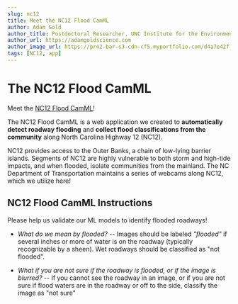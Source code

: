 ```yaml
---
slug: nc12
title: Meet the NC12 Flood CamML
author: Adam Gold
author_title: Postdoctoral Researcher, UNC Institute for the Environment
author_url: https://adamgoldscience.com
author_image_url: https://pro2-bar-s3-cdn-cf5.myportfolio.com/d4a7e42f-695e-455d-9cdc-393e16e8e7d6/6436c64b-02d9-4a0e-b8b4-4e51c13243c6_rw_1200.png?h=eaf313f63fe95b400bbf46cf0ea3b261
tags: [NC12, app]
---
```


# The NC12 Flood CamML

Meet the [NC12 Flood CamML](https://www.floodcamml.org)!

The NC12 Flood CamML is a web application we created to **automatically detect roadway flooding** and **collect flood classifications from the community** along North Carolina Highway 12 (NC12).

NC12 provides access to the Outer Banks, a chain of low-lying barrier
islands. Segments of NC12 are highly vulnerable to both storm and high-tide impacts, and when flooded,
isolate communities from the mainland. The NC Department of Transportation maintains a series of webcams
along NC12, which we utilize here!

## NC12 Flood CamML Instructions

Please help us validate our ML models to identify flooded roadways!

 - *What do we mean by flooded?* -- Images should be labeled *"flooded"* if several
inches or more of water is on the roadway (typically recognizable by a sheen). Wet roadways should 
be classified as "not flooded".   

 - *What if you are not sure if the roadway is flooded, or if the image is blurred?* -- If you cannot
see the roadway in an image, or if you are not sure if flood waters are in the roadway or off to the
side, classify the image as "not sure"
